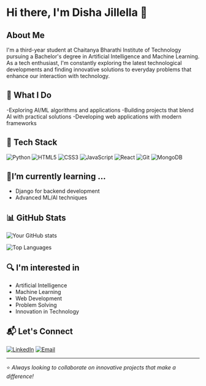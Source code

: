 # Hi there, I'm Disha Jillella 👋

## About Me
I'm a third-year student at Chaitanya Bharathi Institute of Technology pursuing a Bachelor's degree in Artificial Intelligence and Machine Learning. As a tech enthusiast, I'm constantly exploring the latest technological developments and finding innovative solutions to everyday problems that enhance our interaction with technology.

## 🔭 What I Do
-Exploring AI/ML algorithms and applications
-Building projects that blend AI with practical solutions
-Developing web applications with modern frameworks

## 🚀 Tech Stack
![Python](https://img.shields.io/badge/-Python-3776AB?style=flat-square&logo=python&logoColor=white)
![HTML5](https://img.shields.io/badge/-HTML5-E34F26?style=flat-square&logo=html5&logoColor=white)
![CSS3](https://img.shields.io/badge/-CSS3-1572B6?style=flat-square&logo=css3&logoColor=white)
![JavaScript](https://img.shields.io/badge/-JavaScript-F7DF1E?style=flat-square&logo=javascript&logoColor=black)
![React](https://img.shields.io/badge/-React-61DAFB?style=flat-square&logo=react&logoColor=black)
![Git](https://img.shields.io/badge/-Git-F05032?style=flat-square&logo=git&logoColor=white)
![MongoDB](https://img.shields.io/badge/-MongoDB-47A248?style=flat-square&logo=mongodb&logoColor=white)

## 🌱I’m currently learning ...
- Django for backend development
- Advanced ML/AI techniques


## 📊 GitHub Stats

![Your GitHub stats](https://github-readme-stats.vercel.app/api?username=DishaJillella&show_icons=true&theme=radical)

![Top Languages](https://github-readme-stats.vercel.app/api/top-langs/?username=DishaJillella&layout=compact&theme=radical)

## 🔍 I'm interested in
- Artificial Intelligence
- Machine Learning
- Web Development
- Problem Solving
- Innovation in Technology

## 📬 Let's Connect
[![LinkedIn](https://img.shields.io/badge/-LinkedIn-0077B5?style=flat-square&logo=linkedin&logoColor=white)]([https://www.linkedin.com/in/YOUR_LINKEDIN/](https://www.linkedin.com/in/disha-jillella-944357259/))
[![Email](https://img.shields.io/badge/-Email-D14836?style=flat-square&logo=gmail&logoColor=white)](mailto:dishajillella92@gmail.com)

---

⭐️ *Always looking to collaborate on innovative projects that make a difference!*

<!--
**DishaJillella/DishaJillella** is a ✨ _special_ ✨ repository because its `README.md` (this file) appears on your GitHub profile.

Here are some ideas to get you started:

- 🔭 I’m currently working on ...
- 🌱 I’m currently learning ...
- 👯 I’m looking to collaborate on ...
- 🤔 I’m looking for help with ...
- 💬 Ask me about ...
- 📫 How to reach me: ...
- 😄 Pronouns: ...
- ⚡ Fun fact: ...
-->
